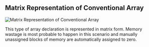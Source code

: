 ## Matrix Representation of Conventional Array

![Matrix Representation of Conventional Array](https://thearjun.tech/array/matrixRepresentationOfConventionalArray.png)

This type of array declaration is represented in matrix form. Memory wastage is most probable to happen in this scenario and manually unassigned blocks of memory are automatically assigned to zero.